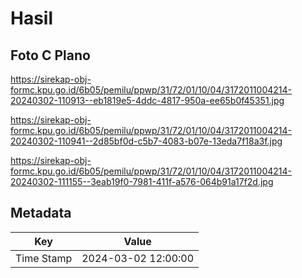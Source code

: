 # Hasil

## Foto C Plano

https://sirekap-obj-formc.kpu.go.id/6b05/pemilu/ppwp/31/72/01/10/04/3172011004214-20240302-110913--eb1819e5-4ddc-4817-950a-ee65b0f45351.jpg

https://sirekap-obj-formc.kpu.go.id/6b05/pemilu/ppwp/31/72/01/10/04/3172011004214-20240302-110941--2d85bf0d-c5b7-4083-b07e-13eda7f18a3f.jpg

https://sirekap-obj-formc.kpu.go.id/6b05/pemilu/ppwp/31/72/01/10/04/3172011004214-20240302-111155--3eab19f0-7981-411f-a576-064b91a17f2d.jpg


## Metadata

| Key        | Value               |
| ---------- | ------------------- |
| Time Stamp | 2024-03-02 12:00:00 |



